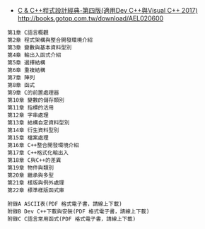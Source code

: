 
- [C & C++程式設計經典-第四版(適用Dev C++與Visual C++ 2017)](https://www.books.com.tw/products/0010787995)
http://books.gotop.com.tw/download/AEL020600
```
第1章 C語言概觀
第2章 程式架構與整合開發環境介紹
第3章 變數與基本資料型別
第4章 輸出入函式介紹
第5章 選擇結構
第6章 重複結構
第7章 陣列
第8章 函式
第9章 C的前置處理器
第10章 變數的儲存類別
第11章 指標的活用
第12章 字串處理
第13章 結構自定資料型別
第14章 衍生資料型別
第15章 檔案處理
第16章 C++整合開發環境介紹
第17章 C++格式化輸出入
第18章 C與C++的差異
第19章 物件與類別
第20章 繼承與多型
第21章 樣版與例外處理
第22章 標準樣版函式庫

附錄A ASCII表(PDF 格式電子書，請線上下載)
附錄B Dev C++下載與安裝(PDF 格式電子書，請線上下載)
附錄C C語言常用函式(PDF 格式電子書，請線上下載)
```
